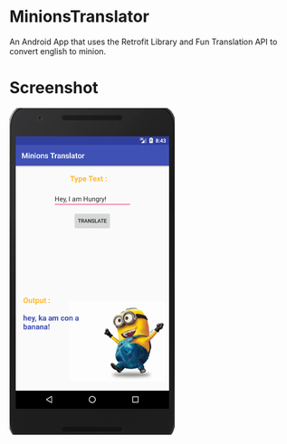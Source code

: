 # MinionsTranslator
An Android App that uses the Retrofit Library and Fun Translation API to convert english to minion.

# Screenshot

![](images/minion.png)
